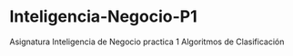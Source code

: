 # Inteligencia-Negocio-P1
Asignatura Inteligencia de Negocio practica 1 Algoritmos de Clasificación 
